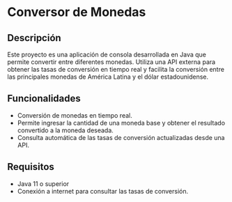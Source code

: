 # Conversor de Monedas

## Descripción
Este proyecto es una aplicación de consola desarrollada en Java que permite convertir entre diferentes monedas. 
Utiliza una API externa para obtener las tasas de conversión en tiempo real y facilita la conversión entre las principales monedas de América Latina y el dólar estadounidense.

## Funcionalidades
- Conversión de monedas en tiempo real.
- Permite ingresar la cantidad de una moneda base y obtener el resultado convertido a la moneda deseada.
- Consulta automática de las tasas de conversión actualizadas desde una API.

## Requisitos
- Java 11 o superior
- Conexión a internet para consultar las tasas de conversión.
